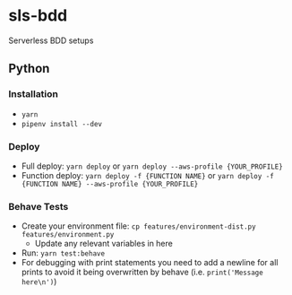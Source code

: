 # sls-bdd
Serverless BDD setups


## Python

### Installation

- `yarn`
- `pipenv install --dev`

### Deploy

- Full deploy: `yarn deploy` or `yarn deploy --aws-profile {YOUR_PROFILE}`
- Function deploy: `yarn deploy -f {FUNCTION NAME}` or `yarn deploy -f {FUNCTION NAME} --aws-profile {YOUR_PROFILE}`

### Behave Tests

- Create your environment file: `cp features/environment-dist.py features/environment.py`
    - Update any relevant variables in here
- Run: `yarn test:behave`
- For debugging with print statements you need to add a newline for all prints to avoid it being overwritten by behave (i.e. `print('Message here\n')`)
